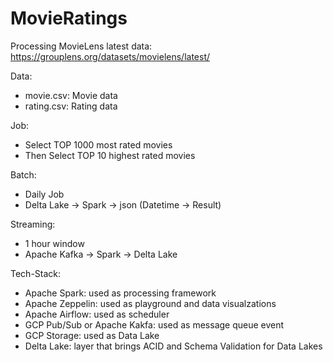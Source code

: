 # MovieRatings
Processing MovieLens latest data: https://grouplens.org/datasets/movielens/latest/


Data:
  - movie.csv: Movie data
  - rating.csv: Rating data

 Job:
  - Select TOP 1000 most rated movies
  - Then Select TOP 10 highest rated movies

Batch:
  - Daily Job
  - Delta Lake -> Spark -> json (Datetime -> Result)

Streaming:
  - 1 hour window
  - Apache Kafka -> Spark -> Delta Lake

Tech-Stack:
  - Apache Spark: used as processing framework
  - Apache Zeppelin: used as playground and data visualzations
  - Apache Airflow: used as scheduler
  - GCP Pub/Sub or Apache Kakfa: used as message queue event
  - GCP Storage: used as Data Lake
  - Delta Lake: layer that brings ACID and Schema Validation for Data Lakes